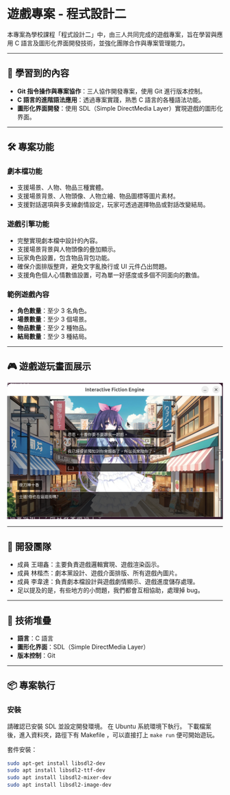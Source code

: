 # 遊戲專案 - 程式設計二

本專案為學校課程「程式設計二」中，由三人共同完成的遊戲專案，旨在學習與應用 C 語言及圖形化界面開發技術，並強化團隊合作與專案管理能力。

---

## 🌟 學習到的內容
- **Git 指令操作與專案協作**：三人協作開發專案，使用 Git 進行版本控制。
- **C 語言的進階語法應用**：透過專案實踐，熟悉 C 語言的各種語法功能。
- **圖形化界面開發**：使用 SDL（Simple DirectMedia Layer）實現遊戲的圖形化界面。

---

## 🛠️ 專案功能

### 劇本檔功能
- 支援場景、人物、物品三種實體。
- 支援場景背景、人物頭像、人物立繪、物品圖標等圖片素材。
- 支援對話選項與多支線劇情設定，玩家可透過選擇物品或對話改變結局。

### 遊戲引擎功能
- 完整實現劇本檔中設計的內容。
- 支援場景背景與人物頭像的疊加顯示。
- 玩家角色設置，包含物品背包功能。
- 確保介面排版整齊，避免文字亂換行或 UI 元件凸出問題。
- 支援角色個人心情數值設置，可為單一好感度或多個不同面向的數值。

### 範例遊戲內容
- **角色數量**：至少 3 名角色。
- **場景數量**：至少 3 個場景。
- **物品數量**：至少 2 種物品。
- **結局數量**：至少 3 種結局。

---

## 🎮 遊戲遊玩畫面展示

<img src="example-game/assets/遊戲畫面.png" alt="遊戲畫面" width="600">

---

## 🤝 開發團隊
- 成員 王翊鑫：主要負責遊戲邏輯實現、遊戲渲染函示。
- 成員 林楷杰：劇本黨設計、遊戲介面排版、所有遊戲內圖片。
- 成員 李韋達：負責劇本檔設計與遊戲劇情顯示、遊戲進度儲存處理。
- 足以提及的是，有些地方的小問題，我們都會互相協助，處理掉 bug。

---

## 🔧 技術堆疊
- **語言**：C 語言
- **圖形化界面**：SDL（Simple DirectMedia Layer）
- **版本控制**：Git

---

## 📦 專案執行
### 安裝
請確認已安裝 SDL 並設定開發環境。
在 Ubuntu 系統環境下執行。
下載檔案後，進入資料夾，路徑下有 Makefile ，可以直接打上 `make run` 便可開始遊玩。

套件安裝：
```bash
sudo apt-get install libsdl2-dev
sudo apt install libsdl2-ttf-dev
sudo apt install libsdl2-mixer-dev
sudo apt install libsdl2-image-dev
